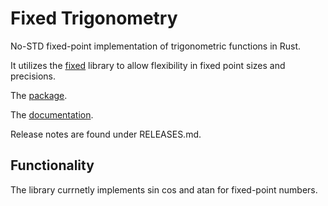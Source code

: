 # Fixed Trigonometry

No-STD fixed-point implementation of trigonometric functions in Rust.

It utilizes the [fixed](https://crates.io/crates/fixed) library to allow flexibility in fixed point sizes and precisions.

The [package](https://crates.io/crates/fixed_trigonometry).

The [documentation](https://docs.rs/fixed_trigonometry/).

Release notes are found under RELEASES.md.

## Functionality

The library currnetly implements sin cos and atan for fixed-point numbers.

